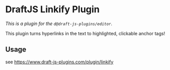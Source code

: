 # DraftJS Linkify Plugin

_This is a plugin for the `d@draft-js-plugins/editor`._

This plugin turns hyperlinks in the text to highlighted, clickable anchor tags!

## Usage

see https://www.draft-js-plugins.com/plugin/linkify
